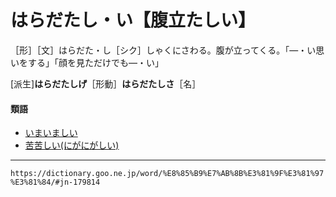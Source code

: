 # はらだたし・い【腹立たしい】

［形］［文］はらだた・し［シク］しゃくにさわる。腹が立ってくる。「―・い思いをする」「顔を見ただけでも―・い」

\[派生\]**はらだたしげ**［形動］**はらだたしさ**［名］

#### 類語

-   [いまいましい](https://dictionary.goo.ne.jp/word/%E5%BF%8C%E3%81%BE%E5%BF%8C%E3%81%BE%E3%81%97%E3%81%84/#jn-14875)
-   [苦苦しい(にがにがしい)](https://dictionary.goo.ne.jp/word/%E8%8B%A6%E8%8B%A6%E3%81%97%E3%81%84/#jn-166342)

---
`https://dictionary.goo.ne.jp/word/%E8%85%B9%E7%AB%8B%E3%81%9F%E3%81%97%E3%81%84/#jn-179814`